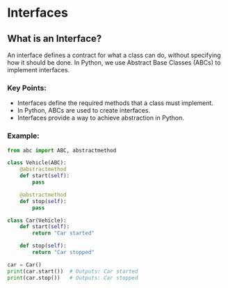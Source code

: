 # Interfaces

## What is an Interface?
An interface defines a contract for what a class can do, without specifying how it should be done. In Python, we use Abstract Base Classes (ABCs) to implement interfaces.

### Key Points:
- Interfaces define the required methods that a class must implement.
- In Python, ABCs are used to create interfaces.
- Interfaces provide a way to achieve abstraction in Python.

### Example:
```python
from abc import ABC, abstractmethod

class Vehicle(ABC):
    @abstractmethod
    def start(self):
        pass

    @abstractmethod
    def stop(self):
        pass

class Car(Vehicle):
    def start(self):
        return "Car started"

    def stop(self):
        return "Car stopped"

car = Car()
print(car.start())  # Outputs: Car started
print(car.stop())   # Outputs: Car stopped
```